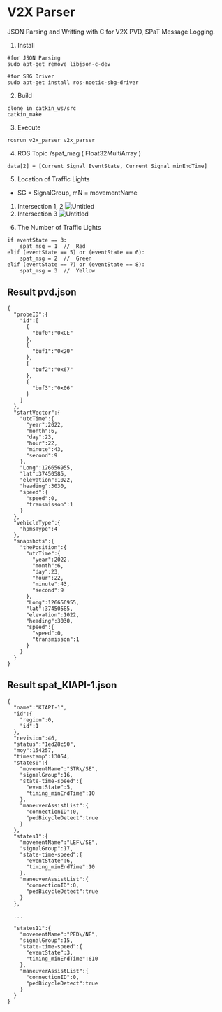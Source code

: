 # V2X Parser

JSON Parsing and Writting with C for V2X PVD, SPaT Message Logging.

1. Install

```
#for JSON Parsing
sudo apt-get remove libjson-c-dev

#for SBG Driver
sudo apt-get install ros-noetic-sbg-driver
```

2. Build

```
clone in catkin_ws/src
catkin_make
```

3. Execute

```
rosrun v2x_parser v2x_parser
```

4. ROS Topic
/spat_mag  ( Float32MultiArray )
```
data[2] = [Current Signal EventState, Current Signal minEndTime] 
```
5. Location of Traffic Lights
* SG = SignalGroup, mN = movementName
1) Intersection 1, 2
![Untitled](https://s3-us-west-2.amazonaws.com/secure.notion-static.com/08687cb0-a914-4b00-8f4b-40ac39519cfe/Untitled.png)
2) Intersection 3
![Untitled](https://s3-us-west-2.amazonaws.com/secure.notion-static.com/9ee418c5-ff33-4967-bd73-9c5f3b77ce4f/Untitled.png)
6. The Number of Traffic Lights
```
if eventState == 3:
    spat_msg = 1  //  Red
elif (eventState == 5) or (eventState == 6):
    spat_msg = 2  //  Green
elif (eventState == 7) or (eventState == 8):
    spat_msg = 3  //  Yellow
```
## Result pvd.json

```
{
  "probeID":{
    "id":[
      {
        "buf0":"0xCE"
      },
      {
        "buf1":"0x20"
      },
      {
        "buf2":"0x67"
      },
      {
        "buf3":"0x06"
      }
    ]
  },
  "startVector":{
    "utcTime":{
      "year":2022,
      "month":6,
      "day":23,
      "hour":22,
      "minute":43,
      "second":9
    },
    "Long":126656955,
    "lat":37450585,
    "elevation":1022,
    "heading":3030,
    "speed":{
      "speed":0,
      "transmisson":1
    }
  },
  "vehicleType":{
    "hpmsType":4
  },
  "snapshots":{
    "thePosition":{
      "utcTime":{
        "year":2022,
        "month":6,
        "day":23,
        "hour":22,
        "minute":43,
        "second":9
      },
      "Long":126656955,
      "lat":37450585,
      "elevation":1022,
      "heading":3030,
      "speed":{
        "speed":0,
        "transmisson":1
      }
    }
  }
}
```

## Result spat_KIAPI-1.json

```
{
  "name":"KIAPI-1",
  "id":{
    "region":0,
    "id":1
  },
  "revision":46,
  "status":"1ed28c50",
  "moy":154257,
  "timestamp":13054,
  "states0":{
    "movementName":"STR\/SE",
    "signalGroup":16,
    "state-time-speed":{
      "eventState":5,
      "timing_minEndTime":10
    },
    "maneuverAssistList":{
      "connectionID":0,
      "pedBicycleDetect":true
    }
  },
  "states1":{
    "movementName":"LEF\/SE",
    "signalGroup":17,
    "state-time-speed":{
      "eventState":6,
      "timing_minEndTime":10
    },
    "maneuverAssistList":{
      "connectionID":0,
      "pedBicycleDetect":true
    }
  },

  ...

  "states11":{
    "movementName":"PED\/NE",
    "signalGroup":15,
    "state-time-speed":{
      "eventState":3,
      "timing_minEndTime":610
    },
    "maneuverAssistList":{
      "connectionID":0,
      "pedBicycleDetect":true
    }
  }
}
```
